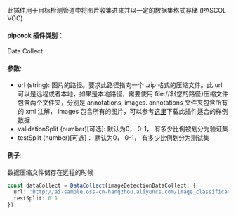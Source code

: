 此插件用于目标检测管道中将图片收集进来并以一定的数据集格式存储 (PASCOL VOC)


<a name="c8ad2b59"></a>
#### pipcook 插件类别：

Data Collect


<a name="0ae9da20"></a>
#### 参数:

- url (string): 图片的路径。要求此路径指向一个 .zip 格式的压缩文件。此 url 可以是远程或者本地，如果是本地路径，需要使用 file://${您的路径}压缩文件包含两个文件夹，分别是 annotations, images. annotations 文件夹包含所有的 xml 注解， images 包含所有的图片，可以参考[这里](http://ai-sample.oss-cn-hangzhou.aliyuncs.com/image_classification/datasets/componentRecognition.zip)下载此插件适合的样例数据
- validationSplit (number)[可选]: 默认为0， 0-1， 有多少比例被划分为验证集
- testSplit (number)[可选]： 默认为0， 0-1， 有多少比例划分为测试集

<a name="587da97d"></a>
#### 例子:

数据压缩文件储存在远程的时候

```typescript
const dataCollect = DataCollect(imageDetectionDataCollect, {
  url: 'http://ai-sample.oss-cn-hangzhou.aliyuncs.com/image_classification/datasets/componentRecognition.zip',
  testSplit: 0.1
});
```

